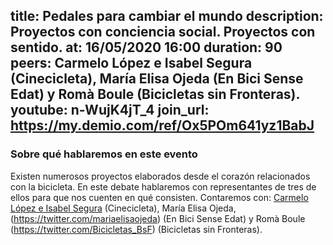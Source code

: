 title: Pedales para cambiar el mundo
description: Proyectos con conciencia social. Proyectos con sentido.
at: 16/05/2020 16:00
duration: 90
peers: Carmelo López e Isabel Segura (Cinecicleta), María Elisa Ojeda (En Bici Sense Edat) y Romà Boule (Bicicletas sin Fronteras).
youtube: n-WujK4jT_4
join_url: https://my.demio.com/ref/Ox5POm641yz1BabJ
----
### Sobre qué hablaremos en este evento

Existen numerosos proyectos elaborados desde el corazón relacionados con la bicicleta. En este debate hablaremos con representantes de tres de ellos para que nos cuenten en qué consisten. Contaremos con: [Carmelo López e Isabel Segura](https://twitter.com/cinecicleta) (Cinecicleta), María Elisa Ojeda, (https://twitter.com/mariaelisaojeda) (En Bici Sense Edat) y Romà Boule (https://twitter.com/Bicicletas_BsF) (Bicicletas sin Fronteras). 
